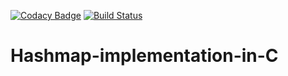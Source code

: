 [![Codacy Badge](https://api.codacy.com/project/badge/Grade/29bc4234414247f2beb293be419f87ba)](https://www.codacy.com/manual/VGeorgee/Hashmap-implementation-in-C?utm_source=github.com&amp;utm_medium=referral&amp;utm_content=VGeorgee/Hashmap-implementation-in-C&amp;utm_campaign=Badge_Grade)
[![Build Status](https://travis-ci.org/VGeorgee/Hashmap-implementation-in-C.svg?branch=master)](https://travis-ci.org/VGeorgee/Hashmap-implementation-in-C)


# Hashmap-implementation-in-C

